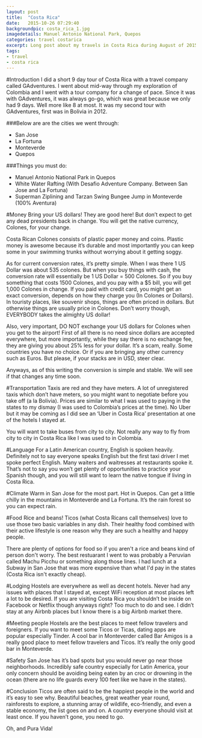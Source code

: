```yaml
---
layout: post
title:  "Costa Rica"
date:   2015-10-26 07:29:40
backgroundpic: costa_rica_1.jpg
imagedetails: Manuel Antonio National Park, Quepos
categories: travel costarica
excerpt: Long post about my travels in Costa Rica during August of 2015.
tags:
- travel
- costa rica
---
```


#Introduction
I did a short 9 day tour of Costa Rica with a travel company called GAdventures.    I went about mid-way through my exploration of Colombia and I went with a tour company for a change of pace.  Since it was with GAdventures, it was always go-go, which was great because we only had 9 days.  Well more like 8 at most.  It was my second tour with GAdventures, first was in Bolivia in 2012.  

###Below are are the cities we went through: 
+ San Jose
+ La Fortuna
+ Monteverde
+ Quepos

###Things you must do:
+ Manuel Antonio National Park in Quepos
+ White Water Rafting (With Desafio Adventure Company.  Between San Jose and La Fortuna)
+ Superman Ziplining and Tarzan Swing Bungee Jump in Monteverde (100% Aventura)

#Money
Bring your US dollars!  They are good here!  But don’t expect to get any dead presidents back in change.  You will get the native currency, Colones, for your change.

Costa Rican Colones consists of plastic paper money and coins.  Plastic money is awesome because it’s durable and most importantly you can keep some in your swimming trunks without worrying about it getting soggy.

As for current conversion rates, it’s pretty simple.  When I was there 1 US Dollar was about 535 colones.  But when you buy things with cash, the conversion rate will essentially be 1 US Dollar = 500 Colones.  So if you buy something that costs 1500 Colones, and you pay with a $5 bill, you will get 1,000 Colones in change.  If you paid with credit card, you might get an exact conversion, depends on how they charge you (In Colones or Dollars).   In touristy places, like souvenir shops, things are often priced in dollars.  But otherwise things are usually price in Colones.  Don’t worry though, EVERYBODY takes the almighty US dollar!

Also, very important, DO NOT exchange your US dollars for Colones when you get to the airport!  First of all there is no need since dollars are accepted everywhere, but more importantly, while they say there is no exchange fee, they are giving you about 25% less for your dollar.  It’s a scam, really.  Some countries you have no choice.  Or if you are bringing any other currency such as Euros.  But please, if your stacks are in USD, steer clear.

Anyways, as of this writing the conversion is simple and stable.  We will see if that changes any time soon.

#Transportation
Taxis are red and they have meters.  A lot of unregistered taxis which don’t have meters, so you might want to negotiate before you take off (a la Bolivia).  Prices are similar to what I was used to paying in the states to my dismay (I was used to Colombia’s prices at the time).  No Uber but it may be coming as I did see an ‘Uber in Costa Rica’ presentation at one of the hotels I stayed at.

You will want to take buses from city to city.  Not really any way to fly from city to city in Costa Rica like I was used to in Colombia.  

#Language
For a Latin American country, English is spoken heavily.  Definitely not to say everyone speaks English but the first taxi driver I met spoke perfect English.   Many waiters and waitresses at restaurants spoke it.  That’s not to say you won’t get plenty of opportunities to practice your Spanish though, and you will still want to learn the native tongue if living in Costa Rica.

#Climate
Warm in San Jose for the most part.  Hot in Quepos.   Can get a little chilly in the mountains in Monteverde and La Fortuna.  It’s the rain forest so you can expect rain.

#Food
Rice and beans!  Ticos (what Costa Ricans call themselves) love to use those two basic variables in any dish.  Their healthy food combined with their active lifestyle is one reason why they are such a healthy and happy people.  

There are plenty of options for food so if you aren't a rice and beans kind of person don't worry.  The best restuarant I went to was probably a Peruvian called Machu Picchu or something along those lines.  I had lunch at a Subway in San Jose that was more expensive than what I'd pay in the states (Costa Rica isn't exactly cheap).

#Lodging
Hostels are everywhere as well as decent hotels.  Never had any issues with places that I stayed at, except WiFi reception at most places left a lot to be desired.  If you are visiting Costa Rica you shouldn’t be inside on Facebook or Netflix though anyways right?   Too much to do and see.  I didn’t stay at any Airbnb places but I know there is a big Airbnb market there.

#Meeting people
Hostels are the best places to meet fellow travelers and foreigners.  If you want to meet some Ticos or Ticas, dating apps are popular especially Tinder.  A cool bar in Monteverder called Bar Amigos is a really good place to meet fellow travelers and Ticos.  It’s really the only good bar in Monteverde.

#Safety
San Jose has it’s bad spots but you would never go near those neighborhoods.  Incredibly safe country especially for Latin America, your only concern should be avoiding being eaten by an croc or drowning in the ocean (there are no life guards every 100 feet like we have in the states).

#Conclusion
Ticos are often said to be the happiest people in the world and it’s easy to see why.   Beautiful beaches, great weather year round, rainforests to explore, a stunning array of wildlife, eco-friendly, and even a stable economy, the list goes on and on.  A country everyone should visit at least once.  If you haven’t gone, you need to go.   

Oh, and Pura Vida!